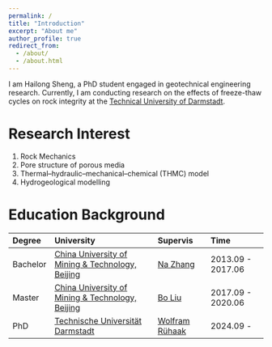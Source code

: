 ```yaml
---
permalink: /
title: "Introduction"
excerpt: "About me"
author_profile: true
redirect_from: 
  - /about/
  - /about.html
---
```

I am Hailong Sheng, a PhD student engaged in geotechnical engineering research. Currently, I am conducting research on the effects of freeze-thaw cycles on rock integrity at the [Technical University of Darmstadt](https://www.tu-darmstadt.de/).


Research Interest
======
1. Rock Mechanics
2. Pore structure of porous media
3. Thermal–hydraulic–mechanical–chemical (THMC) model
4. Hydrogeological modelling


Education Background
======
|  Degree  |                                   University                                  |                                        Supervis                                       |      Time         |
| :----------- | :----------- | :----------- | :----------- |
| Bachelor| [China University of Mining & Technology, Beijing](https://www.cumtb.edu.cn/) | [Na Zhang](https://ljxy.cumtb.edu.cn/info/1091/1974.htm) | 2013.09 - 2017.06 |
|  Master | [China University of Mining & Technology, Beijing](https://www.cumtb.edu.cn/) | [Bo Liu](https://www.cumtb.edu.cn/info/1012/10587.htm) | 2017.09 - 2020.06 |
|   PhD   |    [Technische Universität Darmstadt](https://www.tu-darmstadt.de/)           |       [Wolfram Rühaak](https://www.wolfram-ruehaak.net/)             | 2024.09 -         |



